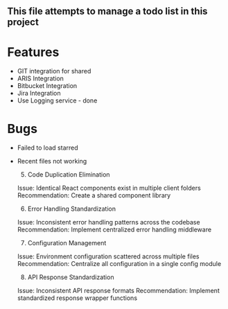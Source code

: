 ## This file attempts to manage a todo list in this project

# Features
- GIT integration for shared
- ARIS Integration
- Bitbucket Integration
- Jira Integration
- Use Logging service - done


# Bugs
- Failed to load starred
- Recent files not working



  5. Code Duplication Elimination

  Issue: Identical React components exist in multiple client folders
  Recommendation: Create a shared component library

  6. Error Handling Standardization

  Issue: Inconsistent error handling patterns across the codebase
  Recommendation: Implement centralized error handling middleware

  7. Configuration Management

  Issue: Environment configuration scattered across multiple files
  Recommendation: Centralize all configuration in a single config module

  8. API Response Standardization

  Issue: Inconsistent API response formats
  Recommendation: Implement standardized response wrapper functions


